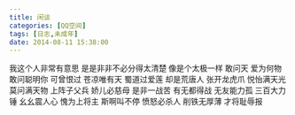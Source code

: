 ```yaml
---
title: 闲谈
categories: [QQ空间]
tags: [日志,未成年]
date: 2014-08-11 15:38:00
---
```


我这个人非常有意思
是是非非不必分得太清楚
像是个太极一样
敢问天
爱为何物
敢问聪明你
可曾恨过
苍凉唯有天
蜀道过爱莲
却是荒唐人
张开龙虎爪
悦怡满天光
莫问满天物
上阵子父兵
娇儿必慈母
是非一战苦
有无都得战
无友能力孤
三百大力锤
幺幺震人心
愧为上将主
斯啊叫不停
愤怒必杀人
削铁无厚薄
才将耻辱报
 